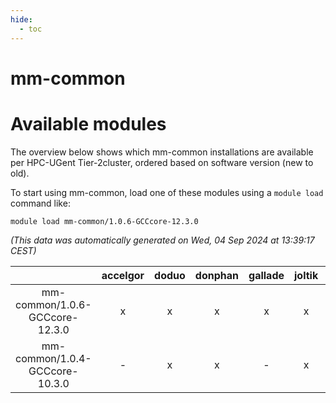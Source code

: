 ```yaml
---
hide:
  - toc
---
```


mm-common
=========

# Available modules


The overview below shows which mm-common installations are available per HPC-UGent Tier-2cluster, ordered based on software version (new to old).

To start using mm-common, load one of these modules using a `module load` command like:

```shell
module load mm-common/1.0.6-GCCcore-12.3.0
```

*(This data was automatically generated on Wed, 04 Sep 2024 at 13:39:17 CEST)*  

| |accelgor|doduo|donphan|gallade|joltik|shinx|skitty|
| :---: | :---: | :---: | :---: | :---: | :---: | :---: | :---: |
|mm-common/1.0.6-GCCcore-12.3.0|x|x|x|x|x|x|x|
|mm-common/1.0.4-GCCcore-10.3.0|-|x|x|-|x|-|x|
